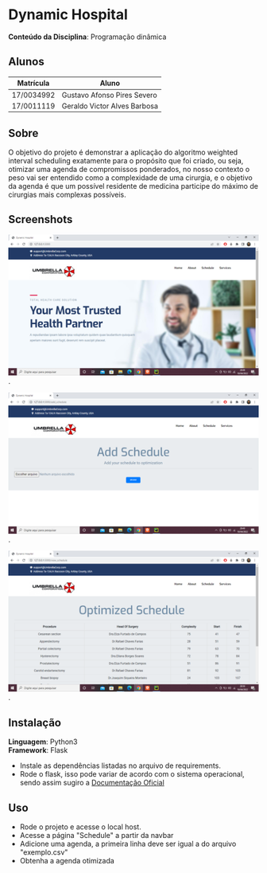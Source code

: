 # Dynamic Hospital

**Conteúdo da Disciplina**: Programação dinâmica<br>

## Alunos
|Matrícula | Aluno |
| ---- | ---------- |
| 17/0034992 | Gustavo Afonso Pires Severo |
| 17/0011119 | Geraldo Victor Alves Barbosa |

## Sobre
O objetivo do projeto é demonstrar a aplicação do algoritmo weighted interval scheduling exatamente para o propósito que foi criado, ou seja, otimizar 
uma agenda de compromissos ponderados, no nosso contexto o peso vai ser entendido como a complexidade de uma
cirurgia, e o objetivo da agenda é que um possível residente de medicina participe do máximo de cirurgias mais complexas possíveis. 


## Screenshots
![alt text](imgs/screen_1.png).

![alt text](imgs/screen_2.png).

![alt text](imgs/screen_3.png).

## Instalação  
**Linguagem**: Python3<br>
**Framework**: Flask<br>

- Instale as dependências listadas no arquivo de requirements.
- Rode o flask, isso pode variar de acordo com o sistema operacional, sendo assim sugiro a [Documentação Oficial](https://flask.palletsprojects.com/en/2.0.x/quickstart/#a-minimal-application)

## Uso 
- Rode o projeto e acesse o local host.
- Acesse a página "Schedule" a partir da navbar
- Adicione uma agenda, a primeira linha deve ser igual a do arquivo "exemplo.csv"
- Obtenha a agenda otimizada
